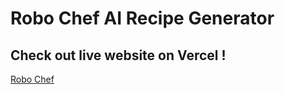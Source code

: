 # Robo Chef AI Recipe Generator


## Check out live website on Vercel !

<a href="https://robochef.vercel.app/" target="_blank">Robo Chef</a>
